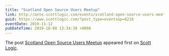 ```yaml
---
title: "Scotland Open Source Users Meetup"
link: http://ante.scottlogic.com/events/scotland-open-source-users-meetup/
guid: https://www.scottlogic.com/?post_type=events&p=6218
eventDate: 2019-11-12
pubDateTime: 2019-10-08 13:34:38 +0000
---
```


<p>The post <a rel="nofollow" href="http://ante.scottlogic.com/events/scotland-open-source-users-meetup/">Scotland Open Source Users Meetup</a> appeared first on <a rel="nofollow" href="http://ante.scottlogic.com">Scott Logic</a>.</p>